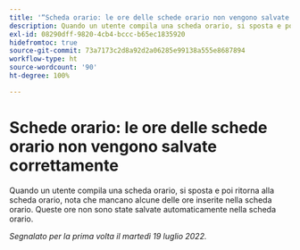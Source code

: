 ```yaml
---
title: '“Scheda orario: le ore delle schede orario non vengono salvate correttamente”'
description: Quando un utente compila una scheda orario, si sposta e poi ritorna alla scheda orario, nota che mancano alcune delle ore inserite nella scheda orario. Queste ore non sono state salvate automaticamente nella scheda orario.
exl-id: 08290dff-9820-4cb4-bccc-b65ec1835920
hidefromtoc: true
source-git-commit: 73a7173c2d8a92d2a06285e99138a555e8687894
workflow-type: ht
source-wordcount: '90'
ht-degree: 100%

---
```


# Schede orario: le ore delle schede orario non vengono salvate correttamente

Quando un utente compila una scheda orario, si sposta e poi ritorna alla scheda orario, nota che mancano alcune delle ore inserite nella scheda orario. Queste ore non sono state salvate automaticamente nella scheda orario.


_Segnalato per la prima volta il martedì 19 luglio 2022._
